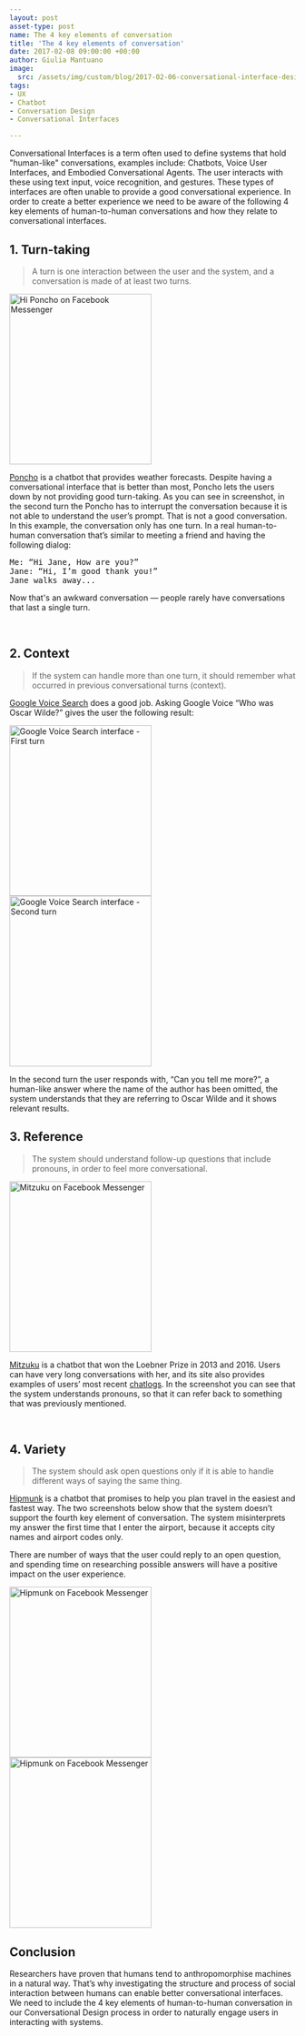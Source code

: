 ```yaml
---
layout: post
asset-type: post
name: The 4 key elements of conversation
title: 'The 4 key elements of conversation'
date: 2017-02-08 09:00:00 +00:00
author: Giulia Mantuano
image:
  src: /assets/img/custom/blog/2017-02-06-conversational-interface-design-fundamentals.jpg
tags:
- UX
- Chatbot
- Conversation Design
- Conversational Interfaces

---
```

Conversational Interfaces is a term often used to define systems that hold "human-like" conversations, examples include: Chatbots, Voice User Interfaces, and Embodied Conversational Agents. The user interacts with these using text input, voice recognition, and gestures. These types of interfaces are often unable to provide a good conversational experience. In order to create a better experience we need to be aware of the following 4 key elements of human-to-human conversations and how they relate to conversational interfaces.

## 1. Turn-taking
> A turn is one interaction between the user and the system, and a conversation is made of at least two turns.

<div class="image-side-by-side-text">
  <img src="{{site.baseurl}}/assets/img/custom/blog/2017-02-06-conversational-interface-design-fundamentals/poncho-chatbot.jpg" alt="Hi Poncho on Facebook Messenger" width="250" height="300" />
</div>

<p class="text-side-by-side-image" >
<a href="http://poncho.is/">Poncho</a> is a chatbot that provides weather forecasts. Despite having a conversational interface that is better than most, Poncho lets the users down by not providing good turn-taking. As you can see in screenshot, in the second turn the Poncho has to interrupt the conversation because it is not able to understand the user’s prompt. That is not a good conversation. In this example, the conversation only has one turn. In a real human-to-human conversation that’s similar to meeting a friend and having the following dialog:</p>

<pre>
Me: “Hi Jane, How are you?”
Jane: “Hi, I’m good thank you!”
<emp>Jane walks away...</emp>
</pre>

<p>
Now that's an awkward conversation — people rarely have conversations that last a single turn.
</p>
<br class="clear-both" />

## 2. Context
> If the system can handle more than one turn, it should remember what occurred in previous conversational turns (context).

<a href="https://www.google.co.uk/search/about/">Google Voice Search</a> does a good job.
Asking Google Voice “Who was Oscar Wilde?” gives the user the following result:

<p>

<div class="images-side-by-side-left">
  <img src="{{site.baseurl}}/assets/img/custom/blog/2017-02-06-conversational-interface-design-fundamentals/google-voice-search-1.png" alt="Google Voice Search interface - First turn" width="250" height="300" />
</div>

<div class="images-side-by-side-right">
  <img src="{{site.baseurl}}/assets/img/custom/blog/2017-02-06-conversational-interface-design-fundamentals/google-voice-search-2.png" alt="Google Voice Search interface - Second turn" width="250" height="300" />
</div>

</p>

In the second turn the user responds with, “Can you tell me more?”, a human-like answer where the name of the author has been omitted, the system understands that they are referring to Oscar Wilde and it shows relevant results.


## 3. Reference
> The system should understand follow-up questions that include pronouns, in order to feel more conversational.

<div class="image-side-by-side-text">
  <img src="{{site.baseurl}}/assets/img/custom/blog/2017-02-06-conversational-interface-design-fundamentals/mitzuku-chatbot.jpg" alt="Mitzuku on Facebook Messenger" width="250" height="300" />
</div>

<p class="text-side-by-side-image">
<a href="http://www.mitsuku.com/">Mitzuku</a> is a chatbot that won the Loebner Prize in 2013 and 2016. Users can have very long conversations with her, and its site also provides examples of users’ most recent <a href="http://www.square-bear.co.uk/mitsuku/chatlogs.htm">chatlogs</a>. In the screenshot you can see that the system understands pronouns, so that it can refer back to something that was previously mentioned.
</p>

<br class="clear-both" />

## 4. Variety
> The system should ask open questions only if it is able to handle different ways of saying the same thing.

<a href="https://www.hipmunk.com/">Hipmunk</a> is a chatbot that promises to help you plan travel in the easiest and fastest way. The two screenshots below show that the system doesn’t support the fourth key element of conversation. The system misinterprets my answer the first time that I enter the airport, because it accepts city names and airport codes only.

There are number of ways that the user could reply to an open question, and spending time on researching possible answers will have a positive impact on the user experience.

<div class="images-side-by-side-left">
  <img src="{{site.baseurl}}/assets/img/custom/blog/2017-02-06-conversational-interface-design-fundamentals/hipmunk-chatbot-1.jpg" alt="Hipmunk on Facebook Messenger" width="250" height="300" />
</div>

<div class="images-side-by-side-right">
  <img src="{{site.baseurl}}/assets/img/custom/blog/2017-02-06-conversational-interface-design-fundamentals/hipmunk-chatbot-2.jpg" alt="Hipmunk on Facebook Messenger" width="250" height="300" />
</div>


## Conclusion
Researchers have proven that humans tend to anthropomorphise machines in a natural way. That’s why investigating the structure and process of social interaction between humans can enable better conversational interfaces. We need to include the 4 key elements of human-to-human conversation in our Conversational Design process in order to naturally engage users in interacting with systems.
